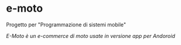 # e-moto

Progetto per "Programmazione di sistemi mobile"

*E-Moto è un e-commerce di moto usate in versione app per Andoroid*
